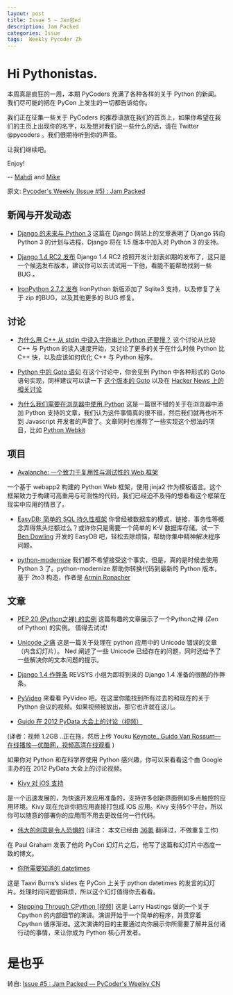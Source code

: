 ```yaml
---
layout: post
title: Issue 5 ~ Jam包ed
description: Jam Packed
categories: Issue
tags:  Weekly Pycoder Zh
---
```


# Hi Pythonistas. 

本周真是疯狂的一周，本期 PyCoders 充满了各种各样的关于 Python 的新闻。我们尽可能的把在 PyCon 上发生的一切都告诉给你。

我们正在征集一些关于 PyCoders 的推荐语放在我们的首页上，如果你希望在我们的主页上出现你的名字，以及想对我们说一些什么的话，请在 Twitter @pycoders 。我们很期待听到你的声音。

让我们继续吧。



Enjoy!


--
[Mahdi](https://twitter.com/#!/myusuf3) and [Mike](https://twitter.com/#!/mgrouchy)

原文: [Pycoder's Weekly (Issue #5) : Jam Packed](http://us4.campaign-archive2.com/?u=9735795484d2e4c204da82a29&id=47b96cb9d9)



## 新闻与开发动态

- [Django 的未来与 Python 3](https://www.djangoproject.com/weblog/2012/mar/13/py3k/)
这篇在 Django 网站上的文章表明了 Django 转向 Python 3 的计划与进程，Django 将在 1.5 版本中加入对 Python 3 的支持。

- [Django 1.4 RC2 发布](https://www.djangoproject.com/weblog/2012/mar/14/14rc2/)
Django 1.4 RC2 按照开发计划表如期的发布了，这只是一个候选发布版本，建议你可以去试试用一下他，看能不能帮助找到一些 BUG 。

- [IronPython 2.7.2 发布](http://ironpython.codeplex.com/releases/view/74478)
IronPython 新版添加了 Sqlite3 支持，以及修复了关于 zip 的BUG，以及其他更多的 BUG 修复。




## 讨论

- [为什么用 C++ 从 stdin 中读入字符串比 Python 还要慢？](http://stackoverflow.com/questions/9371238/why-is-reading-lines-from-stdin-much-slower-in-c-than-python)
这个讨论从比较 C++ 与 Python 的读入速度开始，又讨论了更多的关于在什么时候 Python 比 C++ 快，以及应该如何优化 C++ 与 Python 程序。

- [Python 中的 Goto 语句](http://stackoverflow.com/questions/6959360/goto-in-python)
在这个讨论中，你会见到 Python 中各种形式的 Goto 语句实现，同样建议可以读一下 
[这个版本的 Goto](https://github.com/albertz/playground/blob/master/py_goto.py)
以及在 
[Hacker News 上的相关讨论](http://news.ycombinator.com/item?id=3691472)

- [为什么我们需要在浏览器中使用 Python](http://www.reddit.com/r/Python/comments/qxmaq/why_we_need_python_in_the_browser/)
这是一篇很不错的关于在浏览器中添加 Python 支持的文章，我们认为这件事情真的很不错，然后我们就再也听不到 Javascript 开发者的声音了。文章同时也推荐了一些实现这个想法的项目，比如 
[Python Webkit](http://www.gnu.org/software/pythonwebkit/)



## 项目

- [Avalanche: 一个致力于复用性与测试性的 Web 框架](http://packages.python.org/avalanche/overview.html)

一个基于 webapp2 构建的 Python Web 框架，使用 jinja2 作为模板语言。这个框架致力于构建可高重用与可测性的代码，我们已经迫不及待的想看看这个框架在现实中应用的情景了。

- [EasyDB: 简单的 SQL 持久性框架](http://www.coderholic.com/easydb-simple-sql-persistence-for-python/)
你曾经被数据库的模式，链接，事务性等概念弄得焦头烂额过么？或许你只是需要一个简单的 K-V 数据库存储。试一下 
[Ben Dowling](https://twitter.com/#!/coderholic)
 开发的 EasyDB 吧，轻松去除烦恼，帮助你集中精神解决程序问题。


- [python-modernize](https://github.com/mitsuhiko/python-modernize)
我们都不希望接受这个事实，但是，真的是时候去使用 Python 3 了。python-modernize 帮助你转换代码到最新的 Python 版本，基于 2to3 构造，作者是 
[Armin Ronacher](https://twitter.com/#!/mitsuhiko)

## 文章

- [PEP 20 (Python之禅) 的实例](http://artifex.org/~hblanks/talks/2011/pep20_by_example.html)
这篇有趣的文章展示了一个Python之禅 (Zen of Python) 的实例。 值得去试试!

- [Unicode 之痛](http://pycoders-weekly-chinese.readthedocs.org/en/latest/issue5/unipain.html)
这是一篇关于处理在 python 应用中的 Unicode 错误的文章（内含幻灯片）。 Ned 阐述了一些 Unicode 已经存在的问题，同时还给予了一些解决你的文本问题的提示。

- [Django 1.4 作弊条](http://media.revsys.com/images/django-1.4-cheatsheet.pdf)
REVSYS 小组为即将到来的 Django 1.4 准备的很酷的作弊条。

- [PyVideo](http://pyvideo.org/)
来看看 PyVideo 吧。在这里你能找到所有过去的和现在的关于 Python 会议的视频。如果视频被放出，那它也许就在这儿。

- [Guido 在 2012 PyData 大会上的讨论（视频）](http://marakana.com/s/2012_pydata_workshop_panel_with_guido_van_rossum,1091/index.html)

(译者：视频 1.2GB ..正在拖，然后上传 Youku 
[Keynote_ Guido Van Rossum—在线播放—优酷网，视频高清在线观看](http://v.youku.com/v_show/id_XMzg4MzYyMTE2.html)
)

如果你对 Python 和在科学界使用 Python 感兴趣，你可以来看看这个由 Google 主办的在 2012 PyData 大会上的讨论视频。

- [Kivy 对 iOS 支持](https://groups.google.com/forum/?fromgroups#!topic/kivy-users/EoujXCpMSSk)

是一个迅速发展的，为快速开发应用准备的，支持许多创新界面例如多点触控的应用环境。Kivy 现在允许你把应用直接打包成 iOS 应用。Kivy 支持5个平台，所以你可以随意的部署你的应用而不用去更改任何一行代码。

- [伟大的创意是令人恐惧的](http://www.36kr.com/p/89586.html)
(译注： 本文已经由 [36氪](http://www.36kr.com/) 翻译过，不做重复工作)

在 Paul Graham 发表了他的 PyCon 幻灯片之后，他写了这篇和幻灯片中态度一致的博文。

- [你所需要知道的 datetimes](http://pycoders-weekly-chinese.readthedocs.org/en/latest/issue5/what-you-need-to-know-about-datetimes.html)

这是 Taavi Burns’s slides 在 PyCon 上关于 python datetimes 的发言的幻灯片。处理时间问题很麻烦，所以这个幻灯值得你去看看。

- [Stepping Through CPython [视频]](http://www.youtube.com/watch?v=XGF3Qu4dUqk)
这是 Larry Hastings 做的一个关于 Cpython 的内部细节的演讲。演讲开始于一个简单的程序，并贯穿着 Cpython 循序渐进。这次演讲的目的主要通过向你展示你所需要了解并且付诸行动的事情，来让你成为 Python 核心开发者。




# 是也乎

转自: [Issue #5 : Jam Packed — PyCoder's Weelky CN](http://pycoders-weekly-chinese.readthedocs.org/en/latest/issue5/index.html)


